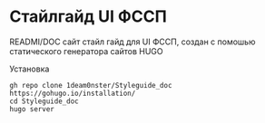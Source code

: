# Стайлгайд UI ФССП
READMI/DOC сайт стайл гайд для UI ФССП, создан с помошью статического генератора сайтов HUGO

Установка
```
gh repo clone 1deam0nster/Styleguide_doc
https://gohugo.io/installation/
cd Styleguide_doc
hugo server
```
